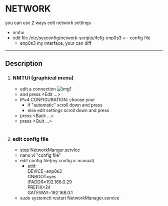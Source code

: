 # NETWORK

you can use 2 ways edit network settings
* nmtui
* edit file /etc/sysconfig/network-scripts/ifcfg-enp0s3 <-- config file
	- enp0s3 my interface, your can diff
***
## Description
1. ### NMTUI (graphical menu)
	* edit a connection
	![img1](http://github.com/malavr/network/imgs/1.png)
	* <choose your interface> and press <Edit ...>
	* IPv4 CONFIGURATION: choose your
		- if "automatic" scroll down and press <OK> 
		- else edit settings scroll down and press <OK>
	* press <Back ...>
	* press <Quit ...>
#
2. ### edit config file
	* stop NetworkManger.service
	* nano vi "config file"
	* edit config file(my config is manual)  
		- add:  
			DEVICE=enp0s3  
			ONBOOT=yes  
			IPADDR=192.168.0.29  
			PREFIX=24  
			GATEWAY=192.168.0.1  
	* sudo systemctl restart NetworkManager.service
